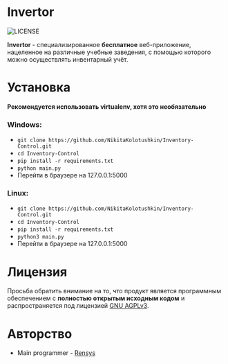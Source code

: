 # Invertor

![LICENSE](https://img.shields.io/badge/LICENSE-GNU%20AGPLv3-red?style=for-the-badge)

**Invertor** - специализированное **бесплатное** веб-приложение, нацеленное на различные учебные заведения, с помощью которого можно осуществлять инвентарный учёт.


# Установка

**Рекомендуется использовать virtualenv, хотя это необязательно**


### Windows:

+ ```git clone https://github.com/NikitaKolotushkin/Inventory-Control.git```
+ ```cd Inventory-Control```
+ ```pip install -r requirements.txt```
+ ```python main.py```
+ Перейти в браузере на 127.0.0.1:5000


### Linux:

+ ```git clone https://github.com/NikitaKolotushkin/Inventory-Control.git```
+ ```cd Inventory-Control```
+ ```pip install -r requirements.txt```
+ ```python3 main.py```
+ Перейти в браузере на 127.0.0.1:5000


# Лицензия
Просьба обратить внимание на то, что продукт является программным обеспечением с **полностью открытым исходным кодом** и распространяется под лицензией [GNU AGPLv3](LICENSE).


# Авторство
+ Main programmer - [Rensys](https://github.com/NikitaKolotushkin)
